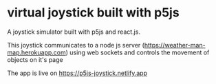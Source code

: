 # virtual joystick built with p5js

A joystick simulator built with p5js and react.js.

This joystick communicates to a node js server (https://weather-man-map.herokuapp.com) using web sockets and controls the movement of objects on it's page

The app is live on https://p5js-joystick.netlify.app
